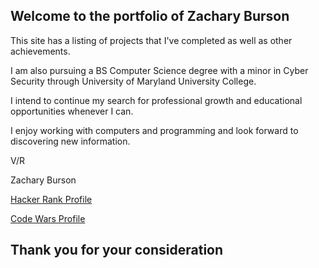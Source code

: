 ## Welcome to the portfolio of Zachary Burson

This site has a listing of projects that I've completed as well as other achievements.

I am also pursuing a BS Computer Science degree with a minor in Cyber Security through University of Maryland University College.

I intend to continue my search for professional growth and educational opportunities whenever I can.

I enjoy working with computers and programming and look forward to discovering new information.

V/R

Zachary Burson



[Hacker Rank Profile](https://www.hackerrank.com/zchbrsn)

[Code Wars Profile](https://www.codewars.com/users/Ecobear)

## Thank you for your consideration
